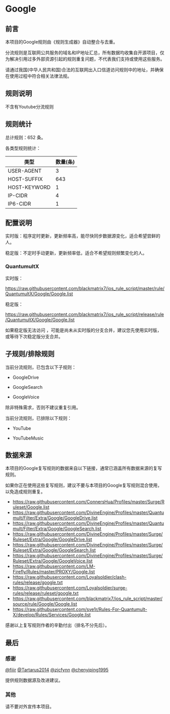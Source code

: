 # Google

## 前言

本项目的Google规则由《规则生成器》自动整合与去重。

分流规则是互联网公共服务的域名和IP地址汇总，所有数据均收集自开源项目，仅为解决引用过多外部资源引起的规则重复问题，不代表我们支持或使用这些服务。

请通过我国(中华人民共和国)合法的互联网出入口信道访问规则中的地址，并确保在使用过程中符合相关法律法规。

## 规则说明
不含有Youtube分流规则

## 规则统计

总计规则：652 条。

各类型规则统计：

| 类型 | 数量(条) |
| ---- | ---- |
| USER-AGENT | 3 |
| HOST-SUFFIX | 643 |
| HOST-KEYWORD | 1 |
| IP-CIDR | 4 |
| IP6-CIDR | 1 |
## 配置说明

实时版：程序定时更新，更新频率高，能尽快同步数据源变化，适合希望尝鲜的人。

稳定版：不定时手动更新，更新频率低，适合不希望规则频繁变化的人。

### QuantumultX 
实时版：

https://raw.githubusercontent.com/blackmatrix7/ios_rule_script/master/rule/QuantumultX/Google/Google.list

稳定版：

https://raw.githubusercontent.com/blackmatrix7/ios_rule_script/release/rule/QuantumultX/Google/Google.list



如果稳定版无法访问 ，可能是尚未从实时版的分支合并，建议您先使用实时版，或等待下次稳定版分支合并。

## 子规则/排除规则

当前分流规则，已包含以下子规则：

- GoogleDrive

- GoogleSearch

- GoogleVoice

除非特殊需求，否则不建议重复引用。

当前分流规则，已排除以下规则：

- YouTube

- YouTubeMusic

## 数据来源

本项目的Google复写规则的数据来自以下链接，通常已涵盖所有数据来源的复写规则。

如果你正在使用这些复写规则，建议不要与本项目的Google复写规则混合使用，以免造成规则重复。

- https://raw.githubusercontent.com/ConnersHua/Profiles/master/Surge/Ruleset/Google.list
- https://raw.githubusercontent.com/DivineEngine/Profiles/master/Quantumult/Filter/Extra/Google/GoogleDrive.list
- https://raw.githubusercontent.com/DivineEngine/Profiles/master/Quantumult/Filter/Extra/Google/GoogleSearch.list
- https://raw.githubusercontent.com/DivineEngine/Profiles/master/Surge/Ruleset/Extra/Google/GoogleDrive.list
- https://raw.githubusercontent.com/DivineEngine/Profiles/master/Surge/Ruleset/Extra/Google/GoogleSearch.list
- https://raw.githubusercontent.com/DivineEngine/Profiles/master/Surge/Ruleset/Extra/Google/GoogleVoice.list
- https://raw.githubusercontent.com/LM-Firefly/Rules/master/PROXY/Google.list
- https://raw.githubusercontent.com/Loyalsoldier/clash-rules/release/google.txt
- https://raw.githubusercontent.com/Loyalsoldier/surge-rules/release/ruleset/google.txt
- https://raw.githubusercontent.com/blackmatrix7/ios_rule_script/master/source/rule/Google/Google.list
- https://raw.githubusercontent.com/sve1r/Rules-For-Quantumult-X/develop/Rules/Services/Google.list


感谢以上复写规则作者的辛勤付出（排名不分先后）。

## 最后

### 感谢

[@fiiir](https://github.com/fiiir) [@Tartarus2014](https://github.com/Tartarus2014) [@zjcfynn](https://github.com/zjcfynn) [@chenyiping1995](https://github.com/chenyiping1995) 

提供规则数据源及改进建议。

### 其他

请不要对外宣传本项目。